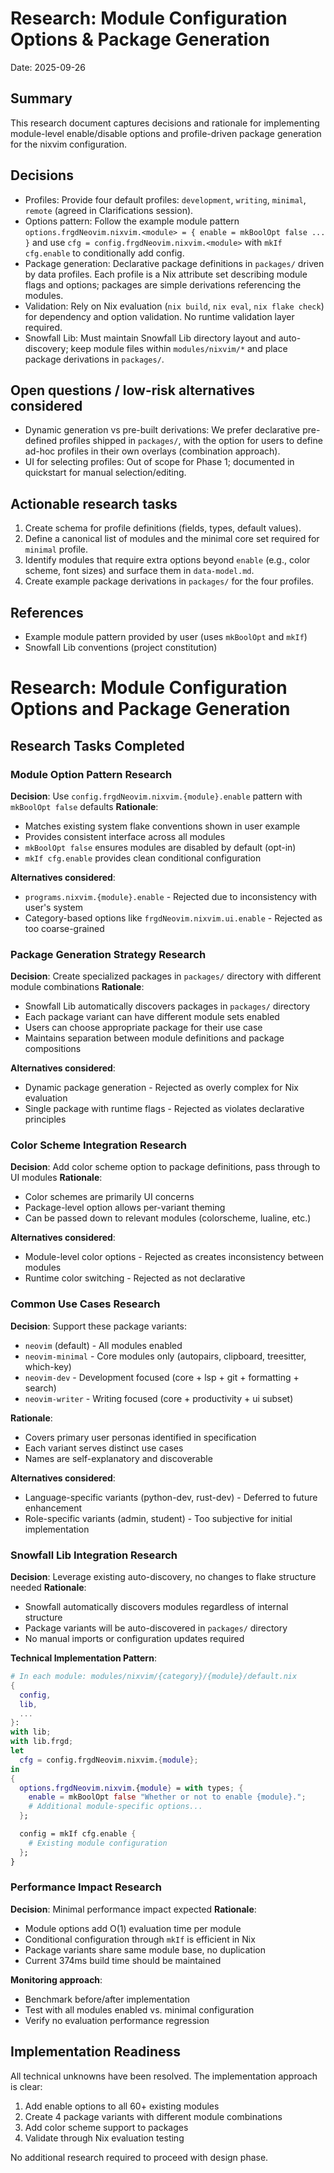 # Research: Module Configuration Options & Package Generation

Date: 2025-09-26

Summary
-------
This research document captures decisions and rationale for implementing module-level enable/disable options and profile-driven package generation for the nixvim configuration.

Decisions
---------
- Profiles: Provide four default profiles: `development`, `writing`, `minimal`, `remote` (agreed in Clarifications session).
- Options pattern: Follow the example module pattern `options.frgdNeovim.nixvim.<module> = { enable = mkBoolOpt false ... }` and use `cfg = config.frgdNeovim.nixvim.<module>` with `mkIf cfg.enable` to conditionally add config.
- Package generation: Declarative package definitions in `packages/` driven by data profiles. Each profile is a Nix attribute set describing module flags and options; packages are simple derivations referencing the modules.
- Validation: Rely on Nix evaluation (`nix build`, `nix eval`, `nix flake check`) for dependency and option validation. No runtime validation layer required.
- Snowfall Lib: Must maintain Snowfall Lib directory layout and auto-discovery; keep module files within `modules/nixvim/*` and place package derivations in `packages/`.

Open questions / low-risk alternatives considered
---------------------------------------------
- Dynamic generation vs pre-built derivations: We prefer declarative pre-defined profiles shipped in `packages/`, with the option for users to define ad-hoc profiles in their own overlays (combination approach).
- UI for selecting profiles: Out of scope for Phase 1; documented in quickstart for manual selection/editing.

Actionable research tasks
-------------------------
1. Create schema for profile definitions (fields, types, default values).
2. Define a canonical list of modules and the minimal core set required for `minimal` profile.
3. Identify modules that require extra options beyond `enable` (e.g., color scheme, font sizes) and surface them in `data-model.md`.
4. Create example package derivations in `packages/` for the four profiles.

References
----------
- Example module pattern provided by user (uses `mkBoolOpt` and `mkIf`)
- Snowfall Lib conventions (project constitution)
# Research: Module Configuration Options and Package Generation

## Research Tasks Completed

### Module Option Pattern Research
**Decision**: Use `config.frgdNeovim.nixvim.{module}.enable` pattern with `mkBoolOpt false` defaults
**Rationale**: 
- Matches existing system flake conventions shown in user example
- Provides consistent interface across all modules
- `mkBoolOpt false` ensures modules are disabled by default (opt-in)
- `mkIf cfg.enable` provides clean conditional configuration

**Alternatives considered**:
- `programs.nixvim.{module}.enable` - Rejected due to inconsistency with user's system
- Category-based options like `frgdNeovim.nixvim.ui.enable` - Rejected as too coarse-grained

### Package Generation Strategy Research
**Decision**: Create specialized packages in `packages/` directory with different module combinations
**Rationale**:
- Snowfall Lib automatically discovers packages in `packages/` directory
- Each package variant can have different module sets enabled
- Users can choose appropriate package for their use case
- Maintains separation between module definitions and package compositions

**Alternatives considered**:
- Dynamic package generation - Rejected as overly complex for Nix evaluation
- Single package with runtime flags - Rejected as violates declarative principles

### Color Scheme Integration Research
**Decision**: Add color scheme option to package definitions, pass through to UI modules
**Rationale**:
- Color schemes are primarily UI concerns
- Package-level option allows per-variant theming
- Can be passed down to relevant modules (colorscheme, lualine, etc.)

**Alternatives considered**:
- Module-level color options - Rejected as creates inconsistency between modules
- Runtime color switching - Rejected as not declarative

### Common Use Cases Research
**Decision**: Support these package variants:
- `neovim` (default) - All modules enabled
- `neovim-minimal` - Core modules only (autopairs, clipboard, treesitter, which-key)
- `neovim-dev` - Development focused (core + lsp + git + formatting + search)
- `neovim-writer` - Writing focused (core + productivity + ui subset)

**Rationale**:
- Covers primary user personas identified in specification
- Each variant serves distinct use cases
- Names are self-explanatory and discoverable

**Alternatives considered**:
- Language-specific variants (python-dev, rust-dev) - Deferred to future enhancement
- Role-specific variants (admin, student) - Too subjective for initial implementation

### Snowfall Lib Integration Research
**Decision**: Leverage existing auto-discovery, no changes to flake structure needed
**Rationale**:
- Snowfall automatically discovers modules regardless of internal structure
- Package variants will be auto-discovered in `packages/` directory
- No manual imports or configuration updates required

**Technical Implementation Pattern**:
```nix
# In each module: modules/nixvim/{category}/{module}/default.nix
{
  config,
  lib,
  ...
}:
with lib;
with lib.frgd;
let
  cfg = config.frgdNeovim.nixvim.{module};
in
{
  options.frgdNeovim.nixvim.{module} = with types; {
    enable = mkBoolOpt false "Whether or not to enable {module}.";
    # Additional module-specific options...
  };

  config = mkIf cfg.enable {
    # Existing module configuration
  };
}
```

### Performance Impact Research
**Decision**: Minimal performance impact expected
**Rationale**:
- Module options add O(1) evaluation time per module
- Conditional configuration through `mkIf` is efficient in Nix
- Package variants share same module base, no duplication
- Current 374ms build time should be maintained

**Monitoring approach**:
- Benchmark before/after implementation
- Test with all modules enabled vs. minimal configuration
- Verify no evaluation performance regression

## Implementation Readiness
All technical unknowns have been resolved. The implementation approach is clear:
1. Add enable options to all 60+ existing modules
2. Create 4 package variants with different module combinations
3. Add color scheme support to packages
4. Validate through Nix evaluation testing

No additional research required to proceed with design phase.